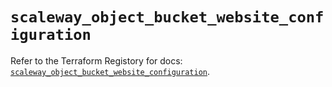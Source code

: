 # `scaleway_object_bucket_website_configuration`

Refer to the Terraform Registory for docs: [`scaleway_object_bucket_website_configuration`](https://registry.terraform.io/providers/scaleway/scaleway/2.19.0/docs/resources/object_bucket_website_configuration).
